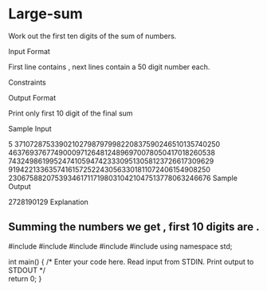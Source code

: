 # Large-sum
Work out the first ten digits of the sum of   numbers.

Input Format

First line contains , next  lines contain a 50 digit number each.

Constraints

Output Format

Print only first 10 digit of the final sum

Sample Input

5
37107287533902102798797998220837590246510135740250
46376937677490009712648124896970078050417018260538
74324986199524741059474233309513058123726617309629
91942213363574161572522430563301811072406154908250
23067588207539346171171980310421047513778063246676
Sample Output

2728190129
Explanation

Summing the numbers we get , first 10 digits are .
--------------------------------------------------------------------------------------------------------------------------------
#include <cmath>
#include <cstdio>
#include <vector>
#include <iostream>
#include <algorithm>
using namespace std;


int main() {
    /* Enter your code here. Read input from STDIN. Print output to STDOUT */   
    return 0;
}
